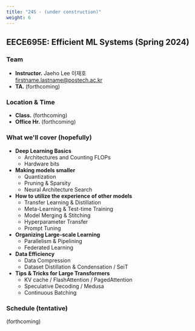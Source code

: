 ```yaml
---
title: "24S - (under construction)"
weight: 6
---
```


## **EECE695E: Efficient ML Systems (Spring 2024)**

### **Team**
- **Instructor.** Jaeho Lee 이재호  
[firstname.lastname@postech.ac.kr](mailto:jaeho.lee@postech.ac.kr)
- **TA.** (forthcoming)  

### **Location & Time**
- **Class.** (forthcoming)
- **Office Hr.** (forthcoming)

### **What we'll cover (hopefully)**
- **Deep Learning Basics**
	- Architectures and Counting FLOPs
	- Hardware bits
- **Making models smaller**
	- Quantization
	- Pruning & Sparsity
	- Neural Architecture Search
- **How to utilize the experience of other models**
	- Transfer Learning & Distillation
	- Meta-Learning & Test-time Training
	- Model Merging & Stitching
	- Hyperparameter Transfer
	- Prompt Tuning
- **Organizing Large-scale Learning**
	- Parallelism & Pipelining
	- Federated Learning
- **Data Efficiency**
	- Data Compression
	- Dataset Distillation & Condensation / SeiT
- **Tips & Tricks for Large Transformers**
	- KV cache / FlashAttention / PagedAttention
	- Speculative Decoding / Medusa
	- Continuous Batching
### **Schedule (tentative)**
(forthcoming)

